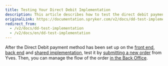 ```yaml
---
title: Testing Your Direct Debit Implementation
description: This article describes how to test the direct debit payment implementation.
originalLink: https://documentation.spryker.com/v2/docs/dd-test-implementation
redirect_from:
  - /v2/docs/dd-test-implementation
  - /v2/docs/en/dd-test-implementation
---
```


After the Direct Debit payment method has been set up on the [front end](/docs/scos/dev/developer-guides/201903.0/development-guide/back-end/data-manipulation/payment-methods/direct-debit-example-implementation/implementation-of-direct-debit-in-yves.html), [back end](/docs/scos/dev/developer-guides/201903.0/development-guide/back-end/data-manipulation/payment-methods/direct-debit-example-implementation/implementation-of-direct-debit-in-zed.html) and [shared implementation](/docs/scos/dev/developer-guides/201903.0/development-guide/back-end/data-manipulation/payment-methods/direct-debit-example-implementation/implementation-of-direct-debit-in-the-shared-layer.html), test it by [submitting a new order](/docs/scos/user/user-guides/201903.0/shop-user-guide/checkout/shop-guide-checkout.html) from Yves. Then, you can manage the flow of the order [in the Back Office](/docs/scos/user/user-guides/201903.0/back-office-user-guide/sales/orders/managing-orders.html).
